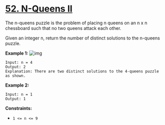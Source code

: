 # [52. N-Queens II](https://leetcode.com/problems/n-queens-ii/description/)

The n-queens puzzle is the problem of placing n queens on an n x n chessboard such that no two queens attack each other.

Given an integer n, return the number of distinct solutions to the n-queens puzzle.

 

**Example 1:**
![img](https://assets.leetcode.com/uploads/2020/11/13/queens.jpg)
```
Input: n = 4
Output: 2
Explanation: There are two distinct solutions to the 4-queens puzzle as shown.
```
**Example 2:**
```
Input: n = 1
Output: 1
```

**Constraints:**

- `1 <= n <= 9`
